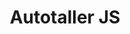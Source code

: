 ---
title: "Autotaller JS"
url: /sant-adria-de-besos/autotaller-js/
shop: reparación de automóviles
---